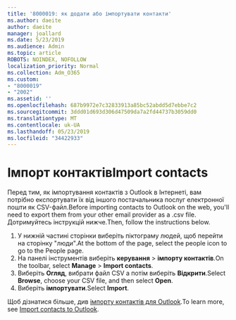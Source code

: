 ```yaml
---
title: '8000019: як додати або імпортувати контакти'
ms.author: daeite
author: daeite
manager: joallard
ms.date: 5/23/2019
ms.audience: Admin
ms.topic: article
ROBOTS: NOINDEX, NOFOLLOW
localization_priority: Normal
ms.collection: Adm_O365
ms.custom:
- "8000019"
- "2002"
ms.assetid: ''
ms.openlocfilehash: 687b9972e7c32833913a85bc52abdd5d7ebbe7c2
ms.sourcegitcommit: 3ddd01d693d306d47509da7a2fd44737b3059dd0
ms.translationtype: MT
ms.contentlocale: uk-UA
ms.lasthandoff: 05/23/2019
ms.locfileid: "34422933"
---
```

# <a name="import-contacts"></a><span data-ttu-id="3fc91-102">Імпорт контактів</span><span class="sxs-lookup"><span data-stu-id="3fc91-102">Import contacts</span></span>

<span data-ttu-id="3fc91-103">Перед тим, як імпортування контактів з Outlook в Інтернеті, вам потрібно експортувати їх від іншого постачальника послуг електронної пошти як CSV-файл.</span><span class="sxs-lookup"><span data-stu-id="3fc91-103">Before importing contacts to Outlook on the web, you'll need to export them from your other email provider as a .csv file.</span></span> <span data-ttu-id="3fc91-104">Дотримуйтесь інструкцій нижче.</span><span class="sxs-lookup"><span data-stu-id="3fc91-104">Then, follow the instructions below.</span></span>

1. <span data-ttu-id="3fc91-105">У нижній частині сторінки виберіть піктограму людей, щоб перейти на сторінку "люди".</span><span class="sxs-lookup"><span data-stu-id="3fc91-105">At the bottom of the page, select the people icon to go to the People page.</span></span>
2. <span data-ttu-id="3fc91-106">На панелі інструментів виберіть **керування** > **імпорту контактів**.</span><span class="sxs-lookup"><span data-stu-id="3fc91-106">On the toolbar, select **Manage** > **Import contacts**.</span></span>
3. <span data-ttu-id="3fc91-107">Виберіть **Огляд**, вибрати файл CSV а потім виберіть **Відкрити**.</span><span class="sxs-lookup"><span data-stu-id="3fc91-107">Select **Browse**, choose your CSV file, and then select **Open**.</span></span>
4. <span data-ttu-id="3fc91-108">Виберіть **імпортувати**.</span><span class="sxs-lookup"><span data-stu-id="3fc91-108">Select **Import**.</span></span>

<span data-ttu-id="3fc91-109">Щоб дізнатися більше, див [імпорту контактів для Outlook](https://support.office.com/article/bb796340-b58a-46c1-90c7-b549b8f3c5f8#ID0EAACAAA=Outlook_on_the_web).</span><span class="sxs-lookup"><span data-stu-id="3fc91-109">To learn more, see [Import contacts to Outlook](https://support.office.com/article/bb796340-b58a-46c1-90c7-b549b8f3c5f8#ID0EAACAAA=Outlook_on_the_web).</span></span>

